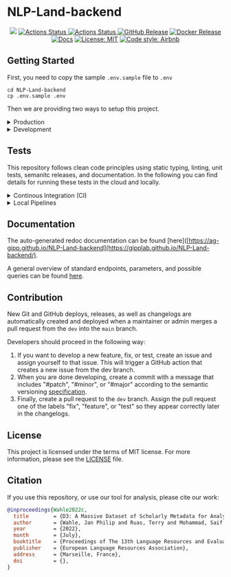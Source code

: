 # NLP-Land-backend

<p align="center">
<a href="https://codecov.io/gh/ag-gipp/NLP-Land-backend"><img src="https://codecov.io/gh/ag-gipp/NLP-Land-backend/branch/main/graph/badge.svg?token=FW8MXQX5XK"/></a>
<a href="https://github.com/ag-gipp/NLP-Land-backend/actions/workflows/release.yml"><img alt="Actions Status" src="https://github.com/ag-gipp/NLP-Land-backend/actions/workflows/release.yml/badge.svg?branch=dev">  
<a href="https://github.com/ag-gipp/NLP-Land-backend/actions/workflows/main.yml"><img alt="Actions Status" src="https://github.com/ag-gipp/NLP-Land-backend/actions/workflows/main.yml/badge.svg">
<a href="https://github.com/ag-gipp/NLP-Land-backend/releases"><img alt="GitHub Release" src="https://img.shields.io/github/v/release/ag-gipp/NLP-Land-backend?sort=semver"></a>
<a href="https://hub.docker.com/repository/docker/jpelhaw/nlp-land-backend"><img alt="Docker Release" src="https://img.shields.io/docker/v/jpelhaw/nlp-land-backend?label=Docker"></a>
<a href="https://ag-gipp.github.io/NLP-Land-backend/"><img alt="Docs" src="https://img.shields.io/badge/Docs-gh--pages-blue"></a>
<a href="https://github.com/ag-gipp/NLP-Land-backend/blob/master/LICENSE"><img alt="License: MIT" src="https://black.readthedocs.io/en/stable/_static/license.svg"></a>
<a href="https://github.com/airbnb/javascript"><img alt="Code style: Airbnb" src="https://img.shields.io/badge/codestyle-Airbnb-success"></a>
</p>

## Getting Started

First, you need to copy the sample `.env.sample` file to `.env`

```
cd NLP-Land-backend
cp .env.sample .env
```

Then we are providing two ways to setup this project.

    
<details> <summary> Production </summary>
<br/>
In production mode an instance of mongo is created in Docker and the backend started and connected to it.

To spin up the production version of this project, switch into the root directory of this project and run:

```console
docker-compose up --build
```
</details>
<details> <summary> Development </summary>
<br/>
If you want to actively develop this project, you need to install the project and dependencies locally.
    
To run the development environment locally, you need to spin up a mongodb instance.

```console
source .env
set -o allexport
docker run -d -p 27017:27017 --name mongodev \
    -e MONGO_INITDB_ROOT_USERNAME=$MONGO_USER \
    -e MONGO_INITDB_ROOT_PASSWORD=$MONGO_PASSWORD \
    -e MONGO_INITDB_DATABASE=$MONGO_DB \
    mongo
```

Then you can start the backend with auto-reload (whenever the code was changed) using:

```console
set -o allexport
source .env
npm run build:live
```
</details>

## Tests
    
This repository follows clean code principles using static typing, linting, unit tests, semanitc releases, and documentation. In the following you can find details for running these tests in the cloud and locally.

<details> <summary> Continous Integration (CI) </summary>

1. Whenever an issue is assigned, a issue branch from the current `dev` branch is created.
2. Whenever you create a pull request against the `dev` branch, typing, linting, and unit tests are checked.
3. Whenever a maintainer or admin creates a pull request from the `dev` to the `main` branch, a new release, docker image, documentation, and coverage report is generated.

</details>
    
<details> <summary> Local Pipelines </summary>

To run these CI pipelines such as tests and linting locally install [act](https://github.com/nektos/act). With act you can run CI tests in docker containers the way they are run on GitHub actions.

To run the full check suite with act you need the full ubuntu image (>12GB) and then execute:

```console
act
```

To run a single check like the Test from the pipeline, execute:

```console
act -j Test
```

You can also run the tests without act using:

```console
npm run test
npm run lint
```
</details>

## Documentation
The auto-generated redoc documentation can be found [here]([https://ag-gipp.github.io/NLP-Land-backend](https://gipplab.github.io/NLP-Land-backend/).
    
A general overview of standard endpoints, parameters, and possible queries can be found [here](https://florianholzapfel.github.io/express-restify-mongoose/v1/).

    
## Contribution

New Git and GitHub deploys, releases, as well as changelogs are automatically created and deployed when a maintainer or admin merges a pull request from the `dev` into the `main` branch.
    
Developers should proceed in the following way:
1. If you want to develop a new feature, fix, or test, create an issue and assign yourself to that issue. This will trigger a GitHub action that creates a new issue from the dev branch.
2. When you are done developing, create a commit with a message that includes "#patch", "#minor", or "#major" according to the semantic versioning [specification](https://semver.org/).
3. Finally, create a pull request to the `dev` branch. Assign the pull request one of the labels "fix", "feature", or "test" so they appear correctly later in the changelogs.

## License

This project is licensed under the terms of MIT license. For more information, please see the [LICENSE](LICENSE) file.

## Citation

If you use this repository, or use our tool for analysis, please cite our work:

```bib
@inproceedings{Wahle2022c,
  title        = {D3: A Massive Dataset of Scholarly Metadata for Analyzing the State of Computer Science Research},
  author       = {Wahle, Jan Philip and Ruas, Terry and Mohammad, Saif M. and Gipp, Bela},
  year         = {2022},
  month        = {July},
  booktitle    = {Proceedings of The 13th Language Resources and Evaluation Conference},
  publisher    = {European Language Resources Association},
  address      = {Marseille, France},
  doi          = {},
}
```
